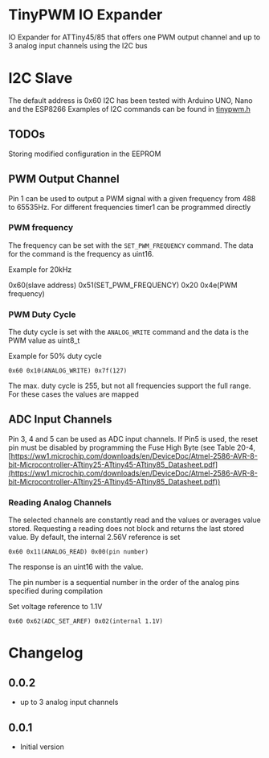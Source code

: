 # TinyPWM IO Expander

IO Expander for ATTiny45/85 that offers one PWM output channel and up to 3 analog input channels using the I2C bus

# I2C Slave

The default address is 0x60
I2C has been tested with Arduino UNO, Nano and the ESP8266
Examples of I2C commands can be found in [tinypwm.h](tinypwm.h)

## TODOs

Storing modified configuration in the EEPROM

## PWM Output Channel

Pin 1 can be used to output a PWM signal with a given frequency from 488 to 65535Hz. For different frequencies timer1 can be programmed directly

### PWM frequency

The frequency can be set with the `SET_PWM_FREQUENCY` command. The data for the command is the frequency as uint16.

Example for 20kHz

0x60(slave address) 0x51(SET_PWM_FREQUENCY) 0x20 0x4e(PWM frequency)

### PWM Duty Cycle

The duty cycle is set with the `ANALOG_WRITE` command and the data is the PWM value as uint8_t

Example for 50% duty cycle

`0x60 0x10(ANALOG_WRITE) 0x7f(127)`

The max. duty cycle is 255, but not all frequencies support the full range. For these cases the values are mapped

## ADC Input Channels

Pin 3, 4 and 5 can be used as ADC input channels. If Pin5 is used, the reset pin must be disabled by programming the Fuse High Byte (see Table 20-4, [https://ww1.microchip.com/downloads/en/DeviceDoc/Atmel-2586-AVR-8-bit-Microcontroller-ATtiny25-ATtiny45-ATtiny85_Datasheet.pdf](https://ww1.microchip.com/downloads/en/DeviceDoc/Atmel-2586-AVR-8-bit-Microcontroller-ATtiny25-ATtiny45-ATtiny85_Datasheet.pdf))

### Reading Analog Channels

The selected channels are constantly read and the values or averages value stored. Requesting a reading does not block and returns the last stored value. By default, the internal 2.56V reference is set

`0x60 0x11(ANALOG_READ) 0x00(pin number)`

The response is an uint16 with the value.

The pin number is a sequential number in the order of the analog pins specified during compilation

Set voltage reference to 1.1V

`0x60 0x62(ADC_SET_AREF) 0x02(internal 1.1V)`


# Changelog

## 0.0.2

 - up to 3 analog input channels

## 0.0.1

- Initial version